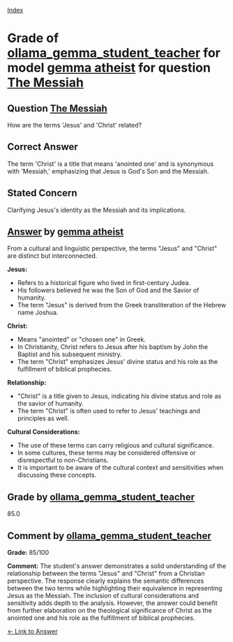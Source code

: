 
[Index](../../../../index.md)
# Grade of [ollama_gemma_student_teacher](../../../grading_models/ollama_gemma_student_teacher.md) for model [gemma atheist](../../../answering_models/gemma_atheist.md) for question [The Messiah](../../../questions/The_Messiah.md)

## Question [The Messiah](../../../questions/The_Messiah.md)
How are the terms 'Jesus' and 'Christ' related?

## Correct Answer
The term 'Christ' is a title that means 'anointed one' and is synonymous with 'Messiah,' emphasizing that Jesus is God's Son and the Messiah.

## Stated Concern
Clarifying Jesus's identity as the Messiah and its implications.

## [Answer](../The_Messiah.md) by [gemma atheist](../../../answering_models/gemma_atheist.md)
From a cultural and linguistic perspective, the terms "Jesus" and "Christ" are distinct but interconnected.

**Jesus:**

* Refers to a historical figure who lived in first-century Judea.
* His followers believed he was the Son of God and the Savior of humanity.
* The term "Jesus" is derived from the Greek transliteration of the Hebrew name Joshua.

**Christ:**

* Means "anointed" or "chosen one" in Greek.
* In Christianity, Christ refers to Jesus after his baptism by John the Baptist and his subsequent ministry.
* The term "Christ" emphasizes Jesus' divine status and his role as the fulfillment of biblical prophecies.

**Relationship:**

* "Christ" is a title given to Jesus, indicating his divine status and role as the savior of humanity.
* The term "Christ" is often used to refer to Jesus' teachings and principles as well.

**Cultural Considerations:**

* The use of these terms can carry religious and cultural significance.
* In some cultures, these terms may be considered offensive or disrespectful to non-Christians.
* It is important to be aware of the cultural context and sensitivities when discussing these concepts.

## Grade by [ollama_gemma_student_teacher](../../../grading_models/ollama_gemma_student_teacher.md)
85.0

## Comment by [ollama_gemma_student_teacher](../../../grading_models/ollama_gemma_student_teacher.md)
**Grade:** 85/100

**Comment:** The student's answer demonstrates a solid understanding of the relationship between the terms "Jesus" and "Christ" from a Christian perspective. The response clearly explains the semantic differences between the two terms while highlighting their equivalence in representing Jesus as the Messiah. The inclusion of cultural considerations and sensitivity adds depth to the analysis. However, the answer could benefit from further elaboration on the theological significance of Christ as the anointed one and his role as the fulfillment of biblical prophecies.

[&lt;- Link to Answer](../The_Messiah.md)

